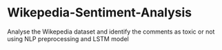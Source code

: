 # Wikepedia-Sentiment-Analysis

Analyse the Wikepedia dataset and identify the comments as toxic or not using NLP preprocessing and LSTM model
